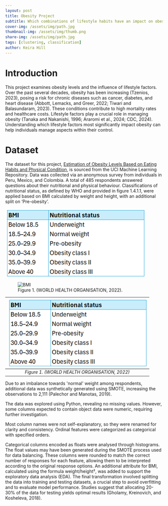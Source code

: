 ```yaml
---
layout: post
title: Obesity Project
subtitle: Which combinations of lifestyle habits have an impact on obesity, and can obesity levels be predicted using these features?
cover-img: /assets/img/path.jpg
thumbnail-img: /assets/img/thumb.png
share-img: /assets/img/path.jpg
tags: [clustering, classification]
author: Keira Hill
---
```


# Introduction
This project examines obesity levels and the influence of lifestyle factors. Over the past several decades, obesity has been increasing (Tzenios, 2023), posing a risk for chronic diseases such as cancer, diabetes, and heart disease (Abbott, Lemacks, and Greer, 2022; Tiwari and Balasundaram, 2023). These conditions contribute to high mortality rates and healthcare costs. Lifestyle factors play a crucial role in managing obesity (Tanaka and Nakanishi, 1996; Araromi et al., 2024; CDC, 2024). Understanding which lifestyle factors most significantly impact obesity can help individuals manage aspects within their control.

# Dataset
The dataset for this project, [Estimation of Obesity Levels Based on Eating Habits and Physical Condition](https://archive.ics.uci.edu/dataset/544/estimation+of+obesity+levels+based+on+eating+habits+and+physical+condition), is sourced from the UCI Machine Learning Repository. Data was collected via an anonymous survey from individuals in Peru, Mexico, and Colombia. A total of 485 respondents answered questions about their nutritional and physical behaviour. Classifications of nutritional status, as defined by WHO and provided in figure 1.4.1.1, were applied based on BMI calculated by weight and height, with an additional split on ‘Pre-obesity’.

![BMI](/assets/img/project_obesity/BMITable.png)


<figure>
  <img src="{{site.url}}/assets/img/project_obesity/BMITable.png" alt="BMI"/>
  <figcaption>Figure 1. (WORLD HEALTH ORGANISATION, 2022).</figcaption>
</figure>


| ![BMI](/assets/img/project_obesity/BMITable.png) |
|:-----:|
| *Figure 1. (WORLD HEALTH ORGANISATION, 2022)* |

Due to an imbalance towards 'normal' weight among respondents, additional data was synthetically generated using SMOTE, increasing the observations to 2,111 (Palechor and Manotas, 2019).

   
The data was explored using Python, revealing no missing values. However, some columns expected to contain object data were numeric, requiring further investigation. 



Most column names were not self-explanatory, so they were renamed for clarity and consistency. Ordinal features were categorized as categorical with specified orders.   

Categorical columns encoded as floats were analysed through histograms. The float values may have been generated during the SMOTE process used for data balancing. These columns were rounded to match the correct number of responses for each feature, allowing them to be interpreted according to the original response options.
An additional attribute for BMI, calculated using the formula weight/height², was added to support the exploratory data analysis (EDA). The final transformation involved splitting the data into training and testing datasets, a crucial step to avoid overfitting and to evaluate model performance. Studies suggest that allocating 20-30% of the data for testing yields optimal results (Gholamy, Kreinovich, and Kosheleva, 2018).
